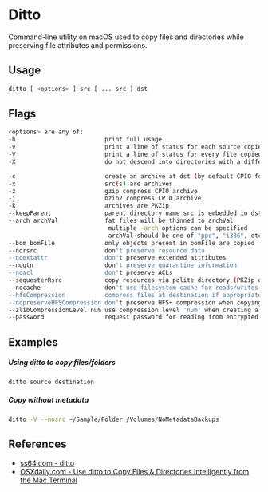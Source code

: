 # Ditto

Command-line utility on macOS used to copy files and directories while preserving file attributes and permissions.

## Usage

```bash
ditto [ <options> ] src [ ... src ] dst
```

## Flags

```bash
<options> are any of:
-h                         print full usage
-v                         print a line of status for each source copied
-V                         print a line of status for every file copied
-X                         do not descend into directories with a different device ID

-c                         create an archive at dst (by default CPIO format)
-x                         src(s) are archives
-z                         gzip compress CPIO archive
-j                         bzip2 compress CPIO archive
-k                         archives are PKZip
--keepParent               parent directory name src is embedded in dst_archive
--arch archVal             fat files will be thinned to archVal
                            multiple -arch options can be specified
                            archVal should be one of "ppc", "i386", etc
--bom bomFile              only objects present in bomFile are copied
--norsrc                   don't preserve resource data
--noextattr                don't preserve extended attributes
--noqtn                    don't preserve quarantine information
--noacl                    don't preserve ACLs
--sequesterRsrc            copy resources via polite directory (PKZip only)
--nocache                  don't use filesystem cache for reads/writes
--hfsCompression           compress files at destination if appropriate
--nopreserveHFSCompression don't preserve HFS+ compression when copying files
--zlibCompressionLevel num use compression level 'num' when creating a PKZip archive
--password                 request password for reading from encrypted PKZip archive
```

## Examples

##### Using ditto to copy files/folders

```bash
ditto source destination
```

##### Copy without metadata

```bash
ditto -V --nosrc ~/Sample/Folder /Volumes/NoMetadataBackups
```

## References

- [ss64.com - ditto](https://ss64.com/osx/ditto.html)
- [OSXdaily.com - Use ditto to Copy Files & Directories Intelligently from the Mac Terminal](https://osxdaily.com/2014/06/11/use-ditto-copy-files-directories-mac-command-line/)
